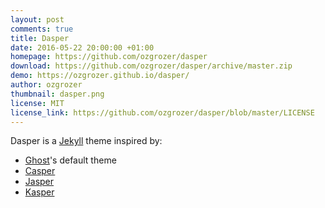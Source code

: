 ```yaml
---
layout: post
comments: true
title: Dasper
date: 2016-05-22 20:00:00 +01:00
homepage: https://github.com/ozgrozer/dasper
download: https://github.com/ozgrozer/dasper/archive/master.zip
demo: https://ozgrozer.github.io/dasper/
author: ozgrozer
thumbnail: dasper.png
license: MIT
license_link: https://github.com/ozgrozer/dasper/blob/master/LICENSE
---
```


Dasper is a [Jekyll](https://jekyllrb.com/) theme inspired by:

* [Ghost](https://ghost.org/)'s default theme
* [Casper](https://demo.ghost.io/)
* [Jasper](https://jekyllt.github.io/jasper/jasper/)
* [Kasper](https://rosario.io/)
